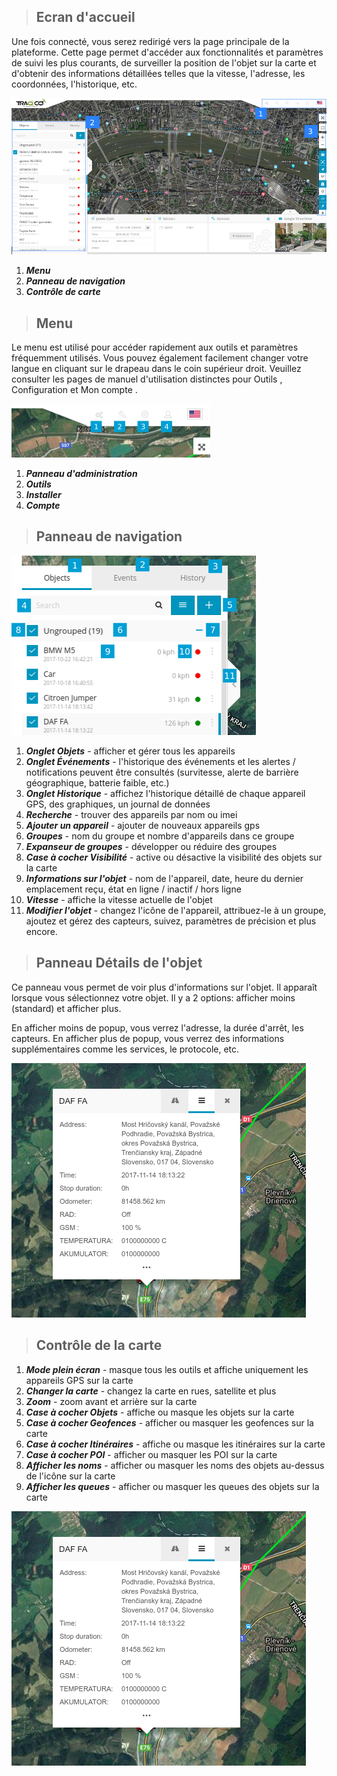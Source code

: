 >## Ecran d'accueil

Une fois connecté, vous serez redirigé vers la page principale de la plateforme. Cette page permet d'accéder aux fonctionnalités et paramètres de suivi les plus courants, de surveiller la position de l'objet sur la carte et d'obtenir des informations détaillées telles que la vitesse, l'adresse, les coordonnées, l'historique, etc.

<img src="_image/dashbord.png" alt="dashbord" width="auto">


1.  ***Menu*** 
2.  ***Panneau de navigation*** 
3.  ***Contrôle de carte***


>## Menu

<div class="row" style="text-align:left">
  <div class="col-md">

Le menu est utilisé pour accéder rapidement aux outils et paramètres fréquemment utilisés. Vous pouvez également facilement changer votre langue en cliquant sur le drapeau dans le coin supérieur droit. Veuillez consulter les pages de manuel d'utilisation distinctes pour Outils , Configuration et Mon compte .

   </div>
   <div class="col-md">

<img src="_image/menudash.png" alt="dashbord" width="auto">

1.  ***Panneau d'administration*** 
2.  ***Outils*** 
3.  ***Installer***
4.  ***Compte***

  
   </div>
</div>


>## Panneau de navigation

<div class="row" style="text-align:left">
  <div class="col-md">

<img src="_image/pannavigate.png" alt="dashbord" width="auto">

1. ***Onglet Objets*** - afficher et gérer tous les appareils
2. ***Onglet Événements*** - l'historique des événements et les alertes / notifications peuvent être consultés 
(survitesse, alerte de barrière géographique, batterie faible, etc.)
3. ***Onglet Historique*** - affichez l'historique détaillé de chaque appareil GPS, des graphiques, un journal de données
4. ***Recherche*** - trouver des appareils par nom ou imei
5. ***Ajouter un appareil*** - ajouter de nouveaux appareils gps
6. ***Groupes*** - nom du groupe et nombre d'appareils dans ce groupe
7. ***Expanseur de groupes*** - développer ou réduire des groupes
8. ***Case à cocher Visibilité*** - active ou désactive la visibilité des objets sur la carte
9. ***Informations sur l'objet*** - nom de l'appareil, date, heure du dernier emplacement reçu, état en ligne / inactif / hors ligne
11. ***Vitesse*** - affiche la vitesse actuelle de l'objet
12. ***Modifier l'objet*** - changez l'icône de l'appareil, attribuez-le à un groupe, ajoutez et gérez des capteurs, suivez, paramètres de précision et plus encore.

   </div>
</div>


>## Panneau Détails de l'objet

<div class="row" style="text-align:left">
  <div class="col-md-5">

Ce panneau vous permet de voir plus d'informations sur l'objet. Il apparaît lorsque vous sélectionnez votre objet. Il y a 2 options: afficher moins (standard) et afficher plus.

En afficher moins de popup, vous verrez l'adresse, la durée d'arrêt, les capteurs. En afficher plus de popup, vous verrez des informations supplémentaires comme les services, le protocole, etc.

 </div>
   <div class="col-md-7">

<img src="_image/detailspanobj.png" alt="details" width="auto">

 </div>
</div>

>## Contrôle de la carte

<div class="row" style="text-align:left">
  <div class="col-md">

1. ***Mode plein écran*** - masque tous les outils et affiche uniquement les appareils GPS sur la carte
2. ***Changer la carte***  - changez la carte en rues, satellite et plus
3. ***Zoom*** - zoom avant et arrière sur la carte 
4. ***Case à cocher Objets***  - affiche ou masque les objets sur la carte 
5. ***Case à cocher Geofences***  - afficher ou masquer les geofences sur la carte
6. ***Case à cocher Itinéraires***  - affiche ou masque les itinéraires sur la carte
7. ***Case à cocher POI***  - afficher ou masquer les POI sur la carte
8. ***Afficher les noms***  - afficher ou masquer les noms des objets au-dessus de l'icône sur la carte
9. ***Afficher les queues***  - afficher ou masquer les queues des objets sur la carte 

</div>
   <div class="col-md">

   <img src="_image/detailspanobj.png" alt="dashbord" width="auto">

 </div>
</div>